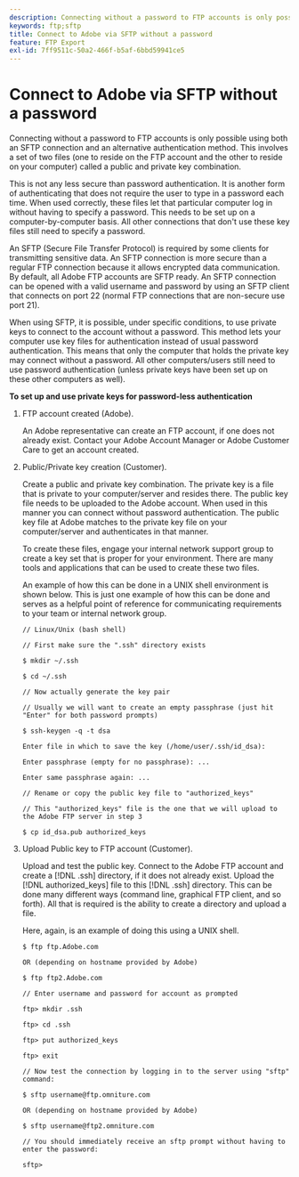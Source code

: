 ```yaml
---
description: Connecting without a password to FTP accounts is only possible using both an SFTP connection and an alternative authentication method. This involves a set of two files (one to reside on the FTP account and the other to reside on your computer) called a public and private key combination.
keywords: ftp;sftp
title: Connect to Adobe via SFTP without a password
feature: FTP Export
exl-id: 7ff9511c-50a2-466f-b5af-6bbd59941ce5
---
```

# Connect to Adobe via SFTP without a password

Connecting without a password to FTP accounts is only possible using both an SFTP connection and an alternative authentication method. This involves a set of two files (one to reside on the FTP account and the other to reside on your computer) called a public and private key combination.

 This is not any less secure than password authentication. It is another form of authenticating that does not require the user to type in a password each time. When used correctly, these files let that particular computer log in without having to specify a password. This needs to be set up on a computer-by-computer basis. All other connections that don't use these key files still need to specify a password.

An SFTP (Secure File Transfer Protocol) is required by some clients for transmitting sensitive data. An SFTP connection is more secure than a regular FTP connection because it allows encrypted data communication. By default, all Adobe FTP accounts are SFTP ready. An SFTP connection can be opened with a valid username and password by using an SFTP client that connects on port 22 (normal FTP connections that are non-secure use port 21).

When using SFTP, it is possible, under specific conditions, to use private keys to connect to the account without a password. This method lets your computer use key files for authentication instead of usual password authentication. This means that only the computer that holds the private key may connect without a password. All other computers/users still need to use password authentication (unless private keys have been set up on these other computers as well).

**To set up and use private keys for password-less authentication**

1. FTP account created (Adobe).

   An Adobe representative can create an FTP account, if one does not already exist. Contact your Adobe Account Manager or Adobe Customer Care to get an account created.
1. Public/Private key creation (Customer).

   Create a public and private key combination. The private key is a file that is private to your computer/server and resides there. The public key file needs to be uploaded to the Adobe account. When used in this manner you can connect without password authentication. The public key file at Adobe matches to the private key file on your computer/server and authenticates in that manner.

   To create these files, engage your internal network support group to create a key set that is proper for your environment. There are many tools and applications that can be used to create these two files.

   An example of how this can be done in a UNIX shell environment is shown below. This is just one example of how this can be done and serves as a helpful point of reference for communicating requirements to your team or internal network group.

   ```
   // Linux/Unix (bash shell)
   
   // First make sure the ".ssh" directory exists
   
   $ mkdir ~/.ssh
   
   $ cd ~/.ssh
   
   // Now actually generate the key pair
   
   // Usually we will want to create an empty passphrase (just hit "Enter" for both password prompts)
   
   $ ssh-keygen -q -t dsa
   
   Enter file in which to save the key (/home/user/.ssh/id_dsa):
   
   Enter passphrase (empty for no passphrase): ...
   
   Enter same passphrase again: ...
   
   // Rename or copy the public key file to "authorized_keys"
   
   // This "authorized_keys" file is the one that we will upload to the Adobe FTP server in step 3
   
   $ cp id_dsa.pub authorized_keys 
   ```

1. Upload Public key to FTP account (Customer).

   Upload and test the public key. Connect to the Adobe FTP account and create a [!DNL .ssh] directory, if it does not already exist. Upload the [!DNL authorized_keys] file to this [!DNL .ssh] directory. This can be done many different ways (command line, graphical FTP client, and so forth). All that is required is the ability to create a directory and upload a file.

   Here, again, is an example of doing this using a UNIX shell.

   ```
   $ ftp ftp.Adobe.com
   
   OR (depending on hostname provided by Adobe)
   
   $ ftp ftp2.Adobe.com
   
   // Enter username and password for account as prompted
   
   ftp> mkdir .ssh
   
   ftp> cd .ssh
   
   ftp> put authorized_keys
   
   ftp> exit
   
   // Now test the connection by logging in to the server using "sftp" command:
   
   $ sftp username@ftp.omniture.com
   
   OR (depending on hostname provided by Adobe)
   
   $ sftp username@ftp2.omniture.com
   
   // You should immediately receive an sftp prompt without having to enter the password:
   
   sftp>
   ```
